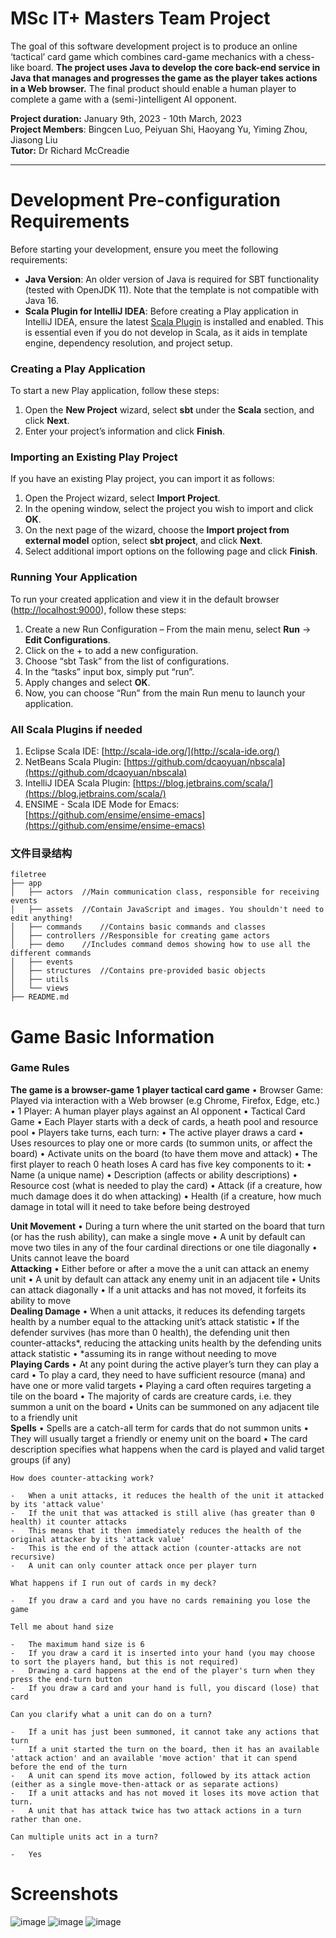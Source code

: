 


# MSc IT+ Masters Team Project 
The goal of this software development project is to produce an online ‘tactical’ card game which combines card-game mechanics with a chess-like board. **The project uses Java to develop the core back-end service in Java that manages and progresses the game as the player takes actions in a Web browser.** The final product should enable a human player to complete a game with a (semi-)intelligent AI opponent.

**Project duration:** January 9th, 2023 - 10th March, 2023  
**Project Members**: Bingcen Luo, Peiyuan Shi, Haoyang Yu, Yiming Zhou, Jiasong Liu  
**Tutor:** Dr Richard McCreadie
***


# Development Pre-configuration Requirements

 
Before starting your development, ensure you meet the following requirements:

-   **Java Version**: An older version of Java is required for SBT functionality (tested with OpenJDK 11). Note that the template is not compatible with Java 16.
-   **Scala Plugin for IntelliJ IDEA**: Before creating a Play application in IntelliJ IDEA, ensure the latest [Scala Plugin](https://www.jetbrains.com/idea/help/creating-and-running-your-scala-application.html) is installed and enabled. This is essential even if you do not develop in Scala, as it aids in template engine, dependency resolution, and project setup.

### Creating a Play Application

To start a new Play application, follow these steps:

1.  Open the **New Project** wizard, select **sbt** under the **Scala** section, and click **Next**.
2.  Enter your project’s information and click **Finish**.

### Importing an Existing Play Project

If you have an existing Play project, you can import it as follows:

1.  Open the Project wizard, select **Import Project**.
2.  In the opening window, select the project you wish to import and click **OK**.
3.  On the next page of the wizard, choose the **Import project from external model** option, select **sbt project**, and click **Next**.
4.  Select additional import options on the following page and click **Finish**.

### Running Your Application

To run your created application and view it in the default browser ([http://localhost:9000](http://localhost:9000/)), follow these steps:

1.  Create a new Run Configuration – From the main menu, select **Run** -> **Edit Configurations**.
2.  Click on the + to add a new configuration.
3.  Choose “sbt Task” from the list of configurations.
4.  In the “tasks” input box, simply put “run”.
5.  Apply changes and select **OK**.
6.  Now, you can choose “Run” from the main Run menu to launch your application.

### All Scala Plugins if needed
1.  Eclipse Scala IDE:  [http://scala-ide.org/](http://scala-ide.org/)
2.  NetBeans Scala Plugin:  [https://github.com/dcaoyuan/nbscala](https://github.com/dcaoyuan/nbscala)
3.  IntelliJ IDEA Scala Plugin:  [https://blog.jetbrains.com/scala/](https://blog.jetbrains.com/scala/)
4.  ENSIME - Scala IDE Mode for Emacs:  [https://github.com/ensime/ensime-emacs](https://github.com/ensime/ensime-emacs)

### 文件目录结构

```
filetree 
├── app
│   ├── actors	//Main communication class, responsible for receiving events
│   ├── assets	//Contain JavaScript and images. You shouldn't need to edit anything!
│   ├── commands	//Contains basic commands and classes
│   ├── controllers	//Responsible for creating game actors
│   ├── demo	//Includes command demos showing how to use all the different commands
│   ├── events	
│   ├── structures	//Contains pre-provided basic objects
│   ├── utils
│   └── views
├── README.md

```

# Game Basic Information


### Game Rules
**The game  is a browser-game 1 player tactical card game**
• Browser Game: Played via interaction with a Web browser (e.g Chrome, Firefox, Edge, etc.)
• 1 Player: A human player plays against an AI opponent
• Tactical Card Game
• Each Player starts with a deck of cards, a heath pool and resource pool
• Players take turns, each turn:
• The active player draws a card
• Uses resources to play one or more cards (to summon units, or affect the board)
• Activate units on the board (to have them move and attack)
• The first player to reach 0 heath loses A card has five key components to it:
• Name (a unique name)
• Description (affects or ability descriptions)
• Resource cost (what is needed to play the card)
• Attack (if a creature, how much damage does it do when attacking)
• Health (if a creature, how much damage in total will it need to take before being destroyed  

**Unit Movement**
• During a turn where the unit started on the board that turn (or has the rush ability), can make a single
move
• A unit by default can move two tiles in any of the four cardinal directions or one tile diagonally
• Units cannot leave the board  
**Attacking**
• Either before or after a move the a unit can attack an enemy unit
• A unit by default can attack any enemy unit in an adjacent tile
• Units can attack diagonally
• If a unit attacks and has not moved, it forfeits its ability to move  
**Dealing Damage**
• When a unit attacks, it reduces its defending targets health by a number equal to the attacking unit’s attack statistic
• If the defender survives (has more than 0 health), the defending unit then counter-attacks*, reducing the attacking units health by the defending units attack statistic
• *assuming its in range without needing to move  
**Playing Cards**
• At any point during the active player’s turn they can play a card
• To play a card, they need to have sufficient resource (mana) and have one or more valid targets
• Playing a card often requires targeting a tile on the board
• The majority of cards are creature cards, i.e. they summon a unit on the board
• Units can be summoned on any adjacent tile to a friendly unit  
**Spells**
• Spells are a catch-all term for cards that do not summon units
• They will usually target a friendly or enemy unit on the board
• The card description specifies what happens when the card is played and valid target groups (if any)  
```
How does counter-attacking work?

-   When a unit attacks, it reduces the health of the unit it attacked by its 'attack value'
-   If the unit that was attacked is still alive (has greater than 0 health) it counter attacks
-   This means that it then immediately reduces the health of the original attacker by its 'attack value'
-   This is the end of the attack action (counter-attacks are not recursive)
-   A unit can only counter attack once per player turn

What happens if I run out of cards in my deck?

-   If you draw a card and you have no cards remaining you lose the game

Tell me about hand size

-   The maximum hand size is 6
-   If you draw a card it is inserted into your hand (you may choose to sort the players hand, but this is not required)
-   Drawing a card happens at the end of the player's turn when they press the end-turn button
-   If you draw a card and your hand is full, you discard (lose) that card

Can you clarify what a unit can do on a turn?

-   If a unit has just been summoned, it cannot take any actions that turn
-   If a unit started the turn on the board, then it has an available 'attack action' and an available 'move action' that it can spend before the end of the turn
-   A unit can spend its move action, followed by its attack action (either as a single move-then-attack or as separate actions)
-   If a unit attacks and has not moved it loses its move action that turn.
-   A unit that has attack twice has two attack actions in a turn rather than one.

Can multiple units act in a turn?

-   Yes
```


# Screenshots
![image](images/eg1.png)  ![image](images/eg2.png)  ![image](images/eg3.png)
